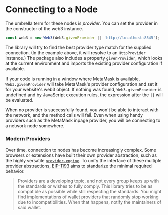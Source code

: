 # Connecting to a Node

The umbrella term for these nodes is *provider*. You can set the provider in the constructor of the web3 instance.

```js
const web3 = new Web3(Web3.givenProvider || 'http://localhost:8545');
```

The library will try to find the best provider type match for the supplied connection. (In the example above, it will resolve to an `HttpProvider` instance.) The package also includes a property `givenProvider`, which looks at the current environment and imports the existing provider configuration if available.

If your code is running in a window where MetaMask is available, `Web3.givenProvider` will take MetaMask's provider configuration and set it for your website's web3 object. If nothing was found, `Web3.givenProvider` is undefined and by JavaScript execution rules, the expression after the `||` will be evaluated.

When no provider is successfully found, you won't be able to interact with the network, and the method calls will fail. Even when using handy providers such as the MetaMask inpage provider, you will be connecting to a network node somewhere.

### Modern Providers

Over time, connection to nodes has become increasingly complex. Some browsers or extensions have built their own provider abstraction, such as the highly versatile [`provider-engine`](https://github.com/MetaMask/provider-engine). To unify the interface of these multiple provider abstractions, [EIP-1193](https://github.com/ethereum/EIPs/blob/master/EIPS/eip-1193.md) aims to standarize the minimal required behavior.

> Providers are a developing topic, and not every group keeps up with the standards or wishes to fully comply. This library tries to be as compatible as possible while still respecting the standards. You might find implementations of wallet providers that randomly stop working due to incompatibilities. When that happens, notify the maintainers of said wallet.
